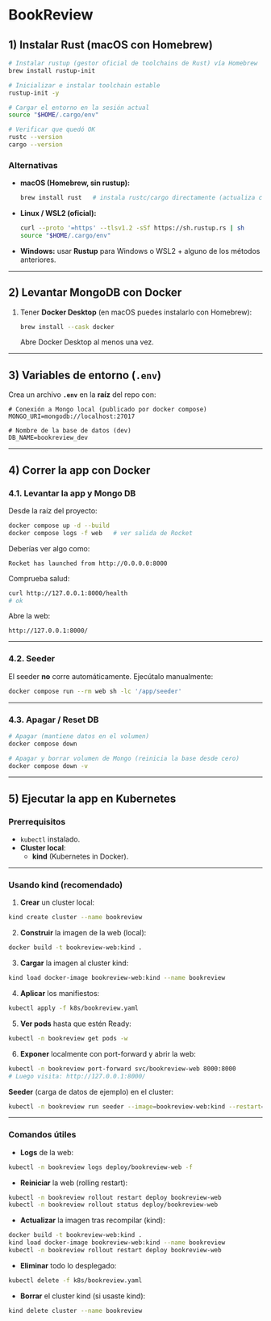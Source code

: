 # BookReview

## 1) Instalar Rust (macOS con Homebrew)

```bash
# Instalar rustup (gestor oficial de toolchains de Rust) vía Homebrew
brew install rustup-init

# Inicializar e instalar toolchain estable
rustup-init -y

# Cargar el entorno en la sesión actual
source "$HOME/.cargo/env"

# Verificar que quedó OK
rustc --version
cargo --version
```

### Alternativas
- **macOS (Homebrew, sin rustup):**
  ```bash
  brew install rust   # instala rustc/cargo directamente (actualiza con brew upgrade)
  ```
- **Linux / WSL2 (oficial):**
  ```bash
  curl --proto '=https' --tlsv1.2 -sSf https://sh.rustup.rs | sh
  source "$HOME/.cargo/env"
  ```
- **Windows:** usar **Rustup** para Windows o WSL2 + alguno de los métodos anteriores.

---

## 2) Levantar MongoDB con Docker
1. Tener **Docker Desktop** (en macOS puedes instalarlo con Homebrew):
   ```bash
   brew install --cask docker
   ```
   Abre Docker Desktop al menos una vez.

---

## 3) Variables de entorno (`.env`)
Crea un archivo **`.env`** en la **raíz** del repo con:

```env
# Conexión a Mongo local (publicado por docker compose)
MONGO_URI=mongodb://localhost:27017

# Nombre de la base de datos (dev)
DB_NAME=bookreview_dev
```


---

## 4) Correr la app con Docker

### 4.1. Levantar la app y Mongo DB
Desde la raíz del proyecto:

```bash
docker compose up -d --build
docker compose logs -f web   # ver salida de Rocket
```

Deberías ver algo como:
```
Rocket has launched from http://0.0.0.0:8000
```

Comprueba salud:
```bash
curl http://127.0.0.1:8000/health
# ok
```

Abre la web:
```
http://127.0.0.1:8000/
```

---

### 4.2. Seeder
El seeder **no** corre automáticamente. Ejecútalo manualmente:

```bash
docker compose run --rm web sh -lc '/app/seeder'
```
---

### 4.3. Apagar / Reset DB
```bash
# Apagar (mantiene datos en el volumen)
docker compose down

# Apagar y borrar volumen de Mongo (reinicia la base desde cero)
docker compose down -v

```

---
## 5) Ejecutar la app en **Kubernetes**

### Prerrequisitos
- `kubectl` instalado.
- **Cluster local**:
  - **kind** (Kubernetes in Docker).


---

### Usando **kind** (recomendado)
1) **Crear** un cluster local:
```bash
kind create cluster --name bookreview
```

2) **Construir** la imagen de la web (local):
```bash
docker build -t bookreview-web:kind .
```

3) **Cargar** la imagen al cluster kind:
```bash
kind load docker-image bookreview-web:kind --name bookreview
```

4) **Aplicar** los manifiestos:
```bash
kubectl apply -f k8s/bookreview.yaml
```

5) **Ver pods** hasta que estén Ready:
```bash
kubectl -n bookreview get pods -w
```

6) **Exponer** localmente con port-forward y abrir la web:
```bash
kubectl -n bookreview port-forward svc/bookreview-web 8000:8000
# Luego visita: http://127.0.0.1:8000/
```

**Seeder** (carga de datos de ejemplo) en el cluster:
```bash
kubectl -n bookreview run seeder --image=bookreview-web:kind --restart=Never --rm -it --env="MONGO_URI=mongodb://mongo:27017" --env="DB_NAME=bookreview_dev" -- /app/seeder
```

---

### Comandos útiles
- **Logs** de la web:
```bash
kubectl -n bookreview logs deploy/bookreview-web -f
```

- **Reiniciar** la web (rolling restart):
```bash
kubectl -n bookreview rollout restart deploy bookreview-web
kubectl -n bookreview rollout status deploy/bookreview-web
```

- **Actualizar** la imagen tras recompilar (kind):
```bash
docker build -t bookreview-web:kind .
kind load docker-image bookreview-web:kind --name bookreview
kubectl -n bookreview rollout restart deploy bookreview-web
```

- **Eliminar** todo lo desplegado:
```bash
kubectl delete -f k8s/bookreview.yaml
```

- **Borrar** el cluster kind (si usaste kind):
```bash
kind delete cluster --name bookreview
```